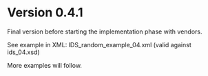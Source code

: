 
# Version 0.4.1

Final version before starting the implementation phase with vendors.

See example in XML: IDS_random_example_04.xml (valid against ids_04.xsd)

More examples will follow.

